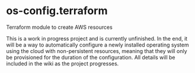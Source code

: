 # os-config.terraform
Terraform module to create AWS resources

This is a work in progress project and is currently unfinished. In the end, it will be a way to automatically configure a newly installed operating system using the cloud with non-persistent resources, meaning that they will only be provisioned for the duration of the configuration. All details will be included in the wiki as the project progresses.
